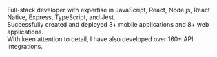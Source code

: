Full-stack developer with expertise in JavaScript, React, Node.js, React Native, Express, TypeScript, and Jest. <br /> Successfully created and deployed 3+ mobile applications and 8+ web applications. <br /> With keen attention to detail, I have also developed over 160+ API integrations.
